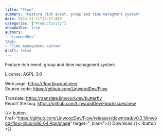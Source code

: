 ```yaml
---
title: "Flow"
summary: "Feature rich event, group and time managment system"
date: 2024-11-11T13:57:00Z
categories: ["Productivity"]
showAuthor: true
authors:
- "LinwoodDev"
tags: 
- "Time management system"
draft: false
---
```


Feature rich event, group and time managment system

License: AGPL-3.0

Web page: <https://flow.linwood.dev/>  
Source code: <https://github.com/LinwoodDev/Flow>

Translate: <https://translate.linwood.dev/butterfly>  
Report the bug: <https://github.com/LinwoodDev/Flow/issues/new>  

{{< button href="https://github.com/LinwoodDev/Flow/releases/download/v0.3.1/linwood-flow-linux-x86_64.AppImage" target="_blank">}}
Download
{{< /button >}}